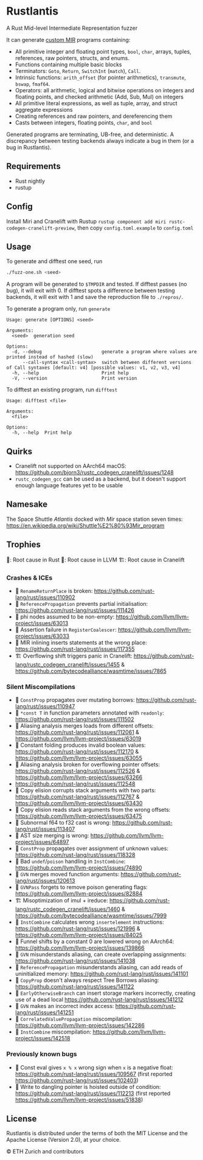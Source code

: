 # Rustlantis
A Rust Mid-level Intermediate Representation fuzzer

It can generate [custom MIR](https://doc.rust-lang.org/std/intrinsics/mir/index.html) programs containing:
- All primitive integer and floating point types, `bool`, `char`, arrays,
tuples, references, raw pointers, structs, and enums.
- Functions containing multiple basic blocks
- Terminators: `Goto`, `Return`, `SwitchInt` (`match`), `Call`.
- Intrinsic functions: `arith_offset` (for pointer arithmetics), `transmute`,
`bswap`, `fmaf64`.
- Operators: all arithmetic, logical and bitwise operations on integers
and floating points, and checked arithmetic (Add, Sub, Mul) on integers
- All primitive literal expressions, as well as tuple, array, and struct
aggregate expressions
- Creating references and raw pointers, and dereferencing them
- Casts between integers, floating points, `char`, and `bool`

Generated programs are terminating, UB-free, and deterministic. A discrepancy between testing backends
always indicate a bug in them (or a bug in Rustlantis).

## Requirements
- Rust nightly
- rustup

## Config
Install Miri and Cranelift with Rustup `rustup component add miri rustc-codegen-cranelift-preview`, then copy `config.toml.example` to `config.toml`

## Usage

To generate and difftest one seed, run

```bash
./fuzz-one.sh <seed>
```

A program will be generated to `$TMPDIR` and tested. If difftest passes (no bug), it will exit with 0. If difftest spots a difference between testing backends, it will exit with 1 and save the reproduction file to `./repros/`.

To generate a program only, run `generate`
```
Usage: generate [OPTIONS] <seed>

Arguments:
  <seed>  generation seed

Options:
  -d, --debug                      generate a program where values are printed instead of hashed (slow)
      --call-syntax <call-syntax>  switch between different versions of Call syntaxes [default: v4] [possible values: v1, v2, v3, v4]
  -h, --help                       Print help
  -V, --version                    Print version
```

To difftest an existing program, run `difftest`
```
Usage: difftest <file>

Arguments:
  <file>  

Options:
  -h, --help  Print help
```

## Quirks
- Cranelift not supported on AArch64 macOS: https://github.com/bjorn3/rustc_codegen_cranelift/issues/1248
- `rustc_codegen_gcc` can be used as a backend, but it doesn't support enough language features yet to be usable

## Namesake
The Space Shuttle *Atlantis* docked with *Mir* space station seven times: https://en.wikipedia.org/wiki/Shuttle%E2%80%93Mir_program

## Trophies

🦀: Root cause in Rust
🐉: Root cause in LLVM
🏗️: Root cause in Cranelift

### Crashes & ICEs
- 🦀 `RenameReturnPlace` is broken: https://github.com/rust-lang/rust/issues/110902
- 🦀 `ReferencePropagation` prevents partial initialisation: https://github.com/rust-lang/rust/issues/111426
- 🐉 phi nodes assumed to be non-empty: https://github.com/llvm/llvm-project/issues/63013
- 🐉 Assertion failure in `RegisterCoalescer`: https://github.com/llvm/llvm-project/issues/63033
- 🦀 MIR inlining inserts statements at the wrong place: https://github.com/rust-lang/rust/issues/117355
- 🏗️ Overflowing shift triggers panic in Cranelift: https://github.com/rust-lang/rustc_codegen_cranelift/issues/1455 & https://github.com/bytecodealliance/wasmtime/issues/7865

### Silent Miscompilations
- 🦀 `ConstProp` propagates over mutating borrows: https://github.com/rust-lang/rust/issues/110947
- 🦀 `*const T` in function parameters annotated with `readonly`: https://github.com/rust-lang/rust/issues/111502
- 🐉 Aliasing analysis merges loads from different offsets: https://github.com/rust-lang/rust/issues/112061 & https://github.com/llvm/llvm-project/issues/63019
- 🐉 Constant folding produces invalid boolean values: https://github.com/rust-lang/rust/issues/112170 & https://github.com/llvm/llvm-project/issues/63055
- 🐉 Aliasing analysis broken for overflowing pointer offsets: https://github.com/rust-lang/rust/issues/112526 & https://github.com/llvm/llvm-project/issues/63266
- https://github.com/rust-lang/rust/issues/112548
- 🐉 Copy elision corrupts stack arguments with two parts: https://github.com/rust-lang/rust/issues/112767 & https://github.com/llvm/llvm-project/issues/63430
- 🐉 Copy elision reads stack arguments from the wrong offsets: https://github.com/llvm/llvm-project/issues/63475
- 🦀 Subnormal f64 to f32 cast is wrong: https://github.com/rust-lang/rust/issues/113407
- 🐉 AST size merging is wrong: https://github.com/llvm/llvm-project/issues/64897 
- 🦀 `ConstProp` propagates over assignment of unknown values: https://github.com/rust-lang/rust/issues/118328
- 🐉 Bad `undef`/`poison` handling in `InstCombine`: https://github.com/llvm/llvm-project/issues/74890
- 🦀 `GVN` merges moved function arguments: https://github.com/rust-lang/rust/issues/120613
- 🐉 `GVNPass` forgets to remove poison generating flags: https://github.com/llvm/llvm-project/issues/82884
- 🏗️ Misoptimization of imul + ireduce: https://github.com/rust-lang/rustc_codegen_cranelift/issues/1460 & https://github.com/bytecodealliance/wasmtime/issues/7999
- 🐉 `InstCombine` calculates wrong `insertelement` instructions: https://github.com/rust-lang/rust/issues/121996 & https://github.com/llvm/llvm-project/issues/84025
- 🐉 Funnel shifts by a constant 0 are lowered wrong on AArch64: https://github.com/llvm/llvm-project/issues/139866
- 🦀 `GVN` misunderstands aliasing, can create overlapping assignments: https://github.com/rust-lang/rust/issues/141038
- 🦀 `ReferencePropagation` misunderstands aliasing, can add reads of uninitialized memory: https://github.com/rust-lang/rust/issues/141101
- 🦀 `CopyProp` doesn't always respect Tree Borrows aliasing: https://github.com/rust-lang/rust/issues/141122
- 🦀 `EarlyOtherwiseBranch` can insert storage markers incorrectly, creating use of a dead local https://github.com/rust-lang/rust/issues/141212
- 🦀 `GVN` makes an incorrect index access: https://github.com/rust-lang/rust/issues/141251
- 🐉 `CorrelatedValuePropagation` miscompilation: https://github.com/llvm/llvm-project/issues/142286
- 🐉 `InstCombine` miscompilation: https://github.com/llvm/llvm-project/issues/142518

### Previously known bugs
- 🦀 Const eval gives `x % x` wrong sign when `x` is a negative float: https://github.com/rust-lang/rust/issues/109567 (first reported https://github.com/rust-lang/rust/issues/102403)
- 🐉 Write to dangling pointer is hoisted outside of condition: https://github.com/rust-lang/rust/issues/112213 (first reported https://github.com/llvm/llvm-project/issues/51838)

## License
Rustlantis is distributed under the terms of both the MIT License and the Apache License (Version 2.0), at your choice.

© ETH Zurich and contributors

